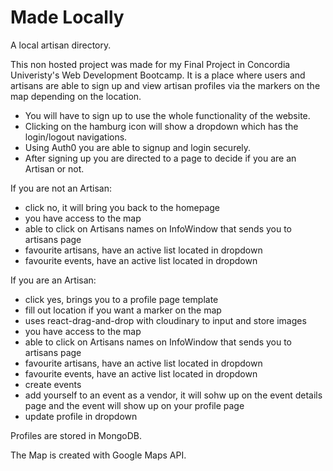 # Made Locally
A local artisan directory.

This non hosted project was made for my Final Project in Concordia Univeristy's Web Development Bootcamp.
It is a place where users and artisans are able to sign up and view artisan profiles via the markers on the map depending on the location.

- You will have to sign up to use the whole functionality of the website. 
- Clicking on the hamburg icon will show a dropdown which has the login/logout navigations.
- Using Auth0 you are able to signup and login securely.
- After signing up you are directed to a page to decide if you are an Artisan or not.

If you are not an Artisan:
- click no, it will bring you back to the homepage
- you have access to the map
- able to click on Artisans names on InfoWindow that sends you to artisans page
- favourite artisans, have an active list located in dropdown
- favourite events, have an active list located in dropdown

If you are an Artisan:
- click yes, brings you to a profile page template
- fill out location if you want a marker on the map
- uses react-drag-and-drop with cloudinary to input and store images
- you have access to the map
- able to click on Artisans names on InfoWindow that sends you to artisans page
- favourite artisans, have an active list located in dropdown
- favourite events, have an active list located in dropdown
- create events
- add yourself to an event as a vendor, it will sohw up on the event details page and the event will show up on your profile page
- update profile in dropdown

Profiles are stored in MongoDB.

The Map is created with Google Maps API.
